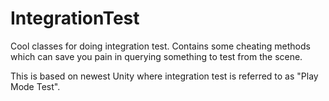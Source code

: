 # IntegrationTest

Cool classes for doing integration test. Contains some cheating methods which can save you pain in querying something to test from the scene.

This is based on newest Unity where integration test is referred to as "Play Mode Test".